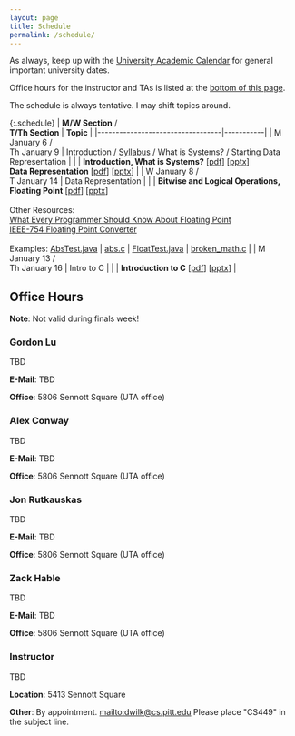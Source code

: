 ```yaml
---
layout: page
title: Schedule
permalink: /schedule/
---
```


As always, keep up with the [University Academic Calendar](https://www.provost.pitt.edu/students/academic-calendar) for general important university dates.

Office hours for the instructor and TAs is listed at the [bottom of this page](#office-hours).

The schedule is always tentative. I may shift topics around.

{:.schedule}
| **M/W Section** /<br> **T/Th Section** | **Topic** |
|----------------------------------|-----------|
| M January    6 /<br> Th January 9 | Introduction / [Syllabus]({{site.baseurl}}/syllabus) / What is Systems? / Starting Data Representation |
|              | **Introduction, What is Systems?** [[pdf]({{site.baseurl}}/slides/01_CS449_Introduction.pdf)] [[pptx]({{site.baseurl}}/slides/01_CS449_Introduction.pptx)]<br>**Data Representation** [[pdf]({{site.baseurl}}/slides/02_CS449_Data-Representation.pdf)] [[pptx]({{site.baseurl}}/slides/02_CS449_Data-Representation.pptx)] |
| W January    8 /<br> T January 14 | Data Representation |
|              | **Bitwise and Logical Operations, Floating Point** [[pdf]({{site.baseurl}}/slides/03_CS449_Data-Representation-II.pdf)] [[pptx]({{site.baseurl}}/slides/03_CS449_Data-Representation-II.pptx)]<br><br>Other Resources: <br>[What Every Programmer Should Know About Floating Point](https://floating-point-gui.de/basic/)<br>[IEEE-754 Floating Point Converter](https://www.h-schmidt.net/FloatConverter/)<br><br>Examples: [AbsTest.java]({{site.baseurl}}/examples/data-representation/AbsTest.java) \| [abs.c]({{site.baseurl}}/examples/data-representation/abs.c) \| [FloatTest.java]({{site.baseurl}}/examples/data-representation/FloatTest.java) \| [broken_math.c]({{site.baseurl}}/examples/data-representation/broken_math.c) |
| M January    13 /<br> Th January 16 | Intro to C |
|              | **Introduction to C** [[pdf]({{site.baseurl}}/slides/04_CS449_Introduction-to-C.pdf)] [[pptx]({{site.baseurl}}/slides/04_CS449_Introduction-to-C.pptx)] |

## Office Hours

**Note**: Not valid during finals week!

### Gordon Lu

TBD

**E-Mail**: TBD

**Office**: 5806 Sennott Square (UTA office)

### Alex Conway

TBD

**E-Mail**: TBD

**Office**: 5806 Sennott Square (UTA office)

### Jon Rutkauskas

TBD

**E-Mail**: TBD

**Office**: 5806 Sennott Square (UTA office)

### Zack Hable

TBD

**E-Mail**: TBD

**Office**: 5806 Sennott Square (UTA office)

### Instructor

TBD

**Location**: 5413 Sennott Square

**Other**: By appointment. <mailto:dwilk@cs.pitt.edu> Please place "CS449" in the subject line.

<!--Tuesday: 1:00 - 3:00 Zach
Tuesday: 11:00 - 12:00
Thursday: -->

